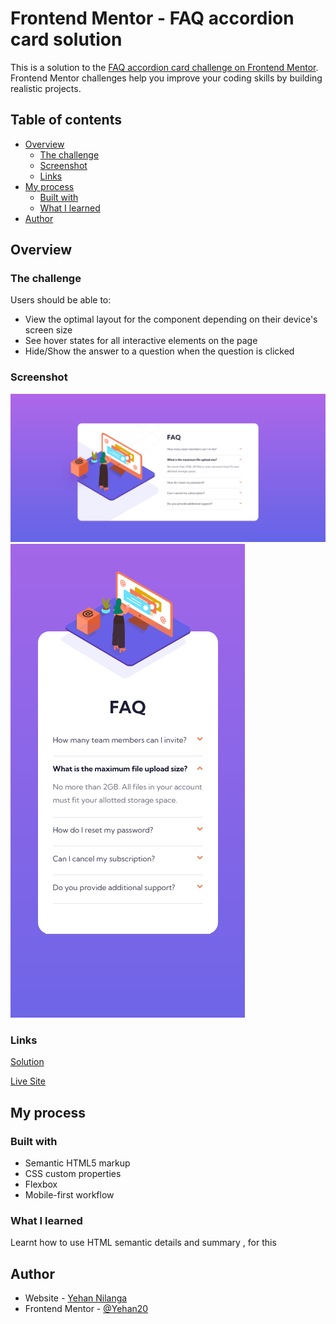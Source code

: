# Frontend Mentor - FAQ accordion card solution

This is a solution to the [FAQ accordion card challenge on Frontend Mentor](https://www.frontendmentor.io/challenges/faq-accordion-card-XlyjD0Oam). Frontend Mentor challenges help you improve your coding skills by building realistic projects. 

## Table of contents

- [Overview](#overview)
  - [The challenge](#the-challenge)
  - [Screenshot](#screenshot)
  - [Links](#links)
- [My process](#my-process)
  - [Built with](#built-with)
  - [What I learned](#what-i-learned)
- [Author](#author)


## Overview

### The challenge

Users should be able to:

- View the optimal layout for the component depending on their device's screen size
- See hover states for all interactive elements on the page
- Hide/Show the answer to a question when the question is clicked

### Screenshot

![](./ui/lg.png)
![](./ui/sm.png)



### Links
 [Solution ]("")

 [Live Site](https://yn-faq-accordion-card.netlify.app/)

## My process

### Built with

- Semantic HTML5 markup
- CSS custom properties
- Flexbox
- Mobile-first workflow


### What I learned

Learnt how to use HTML semantic details and summary , for this 

## Author

- Website - [Yehan Nilanga](https://yehan-nilanga.netlify.app/)
- Frontend Mentor - [@Yehan20](https://www.frontendmentor.io/profile/Yehan20)


